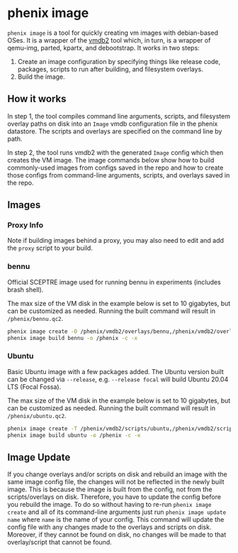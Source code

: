 # phenix image
`phenix image` is a tool for quickly creating vm images with debian-based OSes. It is a wrapper of the [vmdb2](https://vmdb2.liw.fi/) tool which, in turn, is a wrapper of qemu-img, parted, kpartx, and debootstrap. It works in two steps:

1. Create an image configuration by specifying things like release code, packages, scripts to run after building, and filesystem overlays.
2. Build the image.

## How it works
In step 1, the tool compiles command line arguments, scripts, and filesystem overlay paths on disk into an `Image` vmdb configuration file in the phenix datastore. The scripts and overlays are specified on the command line by path.

In step 2, the tool runs vmdb2 with the generated `Image` config which then creates the VM image. The image commands below show how to build commonly-used images from configs saved in the repo and how to create those configs from command-line arguments, scripts, and overlays saved in the repo.

## Images

### Proxy Info
Note if building images behind a proxy, you may also need to edit and add the `proxy` script to your build.

### bennu
Official SCEPTRE image used for running bennu in experiments (includes brash shell).

The max size of the VM disk in the example below is set to 10 gigabytes, but can be customized as needed. Running the built command will result in `/phenix/bennu.qc2`.

```bash
phenix image create -O /phenix/vmdb2/overlays/bennu,/phenix/vmdb2/overlays/brash -T /phenix/vmdb2/scripts/aptly,/phenix/vmdb2/scripts/bennu --format qcow2 --release focal -c bennu --size 10G
phenix image build bennu -o /phenix -c -x
```

### Ubuntu 
Basic Ubuntu image with a few packages added. The Ubuntu version built can be changed via `--release`, e.g. `--release focal` will build Ubuntu 20.04 LTS (Focal Fossa). 

The max size of the VM disk in the example below is set to 10 gigabytes, but can be customized as needed. Running the built command will result in `/phenix/ubuntu.qc2`.
 
```bash
phenix image create -T /phenix/vmdb2/scripts/ubuntu,/phenix/vmdb2/scripts/ubuntu-user --format qcow2 --release noble -c ubuntu --size 10G
phenix image build ubuntu -o /phenix -c -x
```

## Image Update
If you change overlays and/or scripts on disk and rebuild an image with the same image config file, the changes will not be reflected in the newly built image. This is because the image is built from the config, not from the scripts/overlays on disk. Therefore, you have to update the config before you rebuild the image. To do so without having to re-run `phenix image create` and all of its command-line arguments just run `phenix image update name` where `name` is the name of your config. This command will update the config file with any changes made to the overlays and scripts on disk. Moreover, if they cannot be found on disk, no changes will be made to that overlay/script that cannot be found.
